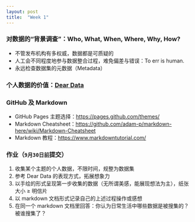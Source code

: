 ```yaml
---
layout: post
title:  "Week 1"
---
```


### 对数据的“背景调查”：Who, What, When, Where, Why, How?
- 不管发布机构有多权威，数据都是可质疑的
- 人工会不同程度地参与数据整合过程，难免偏差与错误：To err is human.
- 永远检查数据集的元数据（Metadata）

### 个人数据的价值：[Dear Data](https://www.dear-data.com/theproject "Dear Data")

### GitHub 及 Markdown
- GitHub Pages 主题选择：<https://pages.github.com/themes/>
- Markdown Cheatsheet：<https://github.com/adam-p/markdown-here/wiki/Markdown-Cheatsheet>
- Markdown 教程：<https://www.markdowntutorial.com/>

### 作业（`9月30日前`提交）
1. 收集某个主题的个人数据，不限时间，规整为数据集
2. 参考 Dear Data 的表现方式，拓展想象力
3. 以手绘的形式呈现第一步收集的数据（无所谓美感，能展现想法为主），纸张大小 ≥ 明信片
4. 以 markdown 文档形式记录自己的上述过程操作或感想
5. 在同一个 markdown 文档里回答：你认为日常生活中哪些数据是被搜集的？被谁搜集了？
